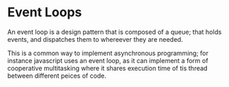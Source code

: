# Event Loops
An event loop is a design pattern that is composed of a queue; that holds events, and dispatches them to whereever they are needed.

This is a common way to implement asynchronous programming; for instance javascript uses an event loop, as it can implement a form of cooperative multitasking where it shares execution time of tis thread between different peices of code.
